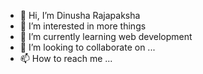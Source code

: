 - 👋 Hi, I’m Dinusha Rajapaksha
- 👀 I’m interested in more things
- 🌱 I’m currently learning web development 
- 💞️ I’m looking to collaborate on ...
- 📫 How to reach me ...

<!---
diSilva22/diSilva22 is a ✨ special ✨ repository because its `README.md` (this file) appears on your GitHub profile.
You can click the Preview link to take a look at your changes.
--->
